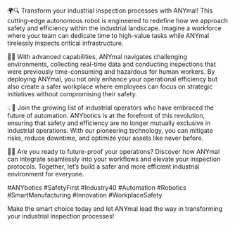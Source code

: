 🌍🔍 Transform your industrial inspection processes with ANYmal! This cutting-edge autonomous robot is engineered to redefine how we approach safety and efficiency within the industrial landscape. Imagine a workforce where your team can dedicate time to high-value tasks while ANYmal tirelessly inspects critical infrastructure.  

🚀✨ With advanced capabilities, ANYmal navigates challenging environments, collecting real-time data and conducting inspections that were previously time-consuming and hazardous for human workers. By deploying ANYmal, you not only enhance your operational efficiency but also create a safer workplace where employees can focus on strategic initiatives without compromising their safety.  

💡💪 Join the growing list of industrial operators who have embraced the future of automation. ANYbotics is at the forefront of this revolution, ensuring that safety and efficiency are no longer mutually exclusive in industrial operations. With our pioneering technology, you can mitigate risks, reduce downtime, and optimize your assets like never before.  

🤖🔧 Are you ready to future-proof your operations? Discover how ANYmal can integrate seamlessly into your workflows and elevate your inspection protocols. Together, let’s build a safer and more efficient industrial environment for everyone.  

#ANYbotics #SafetyFirst #Industry40 #Automation #Robotics #SmartManufacturing #Innovation #WorkplaceSafety  

Make the smart choice today and let ANYmal lead the way in transforming your industrial inspection processes!